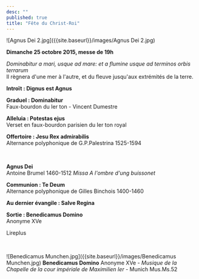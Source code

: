 ```yaml
---
desc: ""
published: true
title: "Fête du Christ-Roi"
---
```



![Agnus Dei 2.jpg]({{site.baseurl}}/images/Agnus Dei 2.jpg)


**Dimanche 25 octobre 2015, messe de 19h**

*Dominabitur a mari, usque ad mare: et a flumine usque ad terminos orbis terrarum*  
Il règnera d'une mer à l'autre, et du fleuve jusqu'aux extrémités de la terre.

**Introït : Dignus est Agnus**

**Graduel : Dominabitur**  
Faux-bourdon du Ier ton - Vincent Dumestre

**Alleluia : Potestas ejus**  
Verset en faux-bourdon parisien du Ier ton royal

**Offertoire : Jesu Rex admirabilis**  
Alternance polyphonique de G.P.Palestrina 1525-1594

&nbsp;

**Agnus Dei**  
Antoine Brumel 1460-1512 *Missa A l'ombre d'ung buissonet*

**Communion : Te Deum**  
Alternance polyphonique de Gilles Binchois 1400-1460

**Au dernier évangile : Salve Regina**  

**Sortie : Benedicamus Domino**  
Anonyme XVe

Lireplus

&nbsp;

![Benedicamus Munchen.jpg]({{site.baseurl}}/images/Benedicamus Munchen.jpg)
**Benedicamus Domino** Anonyme XVe - *Musique de la Chapelle de la cour impériale de Maximilien Ier* - Munich Mus.Ms.52
